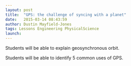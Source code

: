 ```yaml
---
layout: post
title:  "GPS: the challenge of syncing with a planet"
date:   2015-03-14 08:43:59
author: Dustin Mayfield-Jones
tags: Lessons Engineering PhysicalScience
launch: 
---
```

Students will be able to explain geosynchronous orbit.

Students will be able to identify 5 common uses of GPS.